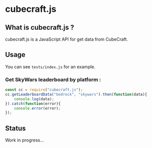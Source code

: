 # cubecraft.js
## What is cubecraft.js ?
cubecraft.js is a JavaScript API for get data from CubeCraft.

## Usage
You can see `tests/index.js` for an example.
### Get SkyWars leaderboard by platform :
```js
const cc = require("cubecraft.js");
cc.getLeaderboardData("bedrock", "skywars").then(function(data){
	console.log(data);
}).catch(function(error){
	console.error(error);
});
```

## Status
Work in progress...
